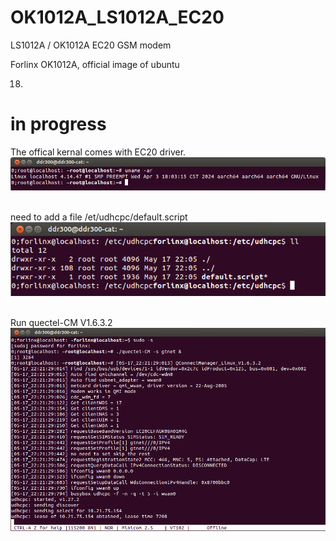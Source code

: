 # OK1012A_LS1012A_EC20
LS1012A / OK1012A EC20  GSM modem


Forlinx OK1012A, official image of ubuntu 

18.
# in progress
The offical kernal comes with EC20 driver.
<br>
![pic](pic/ls1012_a.png)<br>
<br>

need to add a file
/et/udhcpc/default.script
<br>
![pic](pic/udhcpc_ls1012.png)<br>
<br>

Run quectel-CM V1.6.3.2
<br>
![pic](pic/ls1012c.png)<br>
<br>

